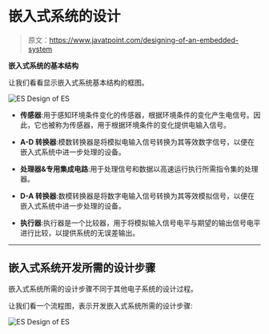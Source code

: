 # 嵌入式系统的设计

> 原文：<https://www.javatpoint.com/designing-of-an-embedded-system>

**嵌入式系统的基本结构**

让我们看看显示嵌入式系统基本结构的框图。

![ES Design of ES](img/1ebb53987a1f9fd97aaa240160f90762.png)

*   **传感器**:用于感知环境条件变化的传感器，根据环境条件的变化产生电信号。因此，它也被称为传感器，用于根据环境条件的变化提供电输入信号。
*   **A-D 转换器**:模数转换器是将模拟电输入信号转换为其等效数字信号，以便在嵌入式系统中进一步处理的设备。
*   **处理器&专用集成电路**:用于处理信号和数据以高速运行执行所需指令集的处理器。

*   **D-A 转换器**:数模转换器是将数字电输入信号转换为其等效模拟信号，以便在嵌入式系统中进一步处理的设备。
*   **执行器**:执行器是一个比较器，用于将模拟输入信号电平与期望的输出信号电平进行比较，以提供系统的无误差输出。

* * *

## 嵌入式系统开发所需的设计步骤

嵌入式系统所需的设计步骤不同于其他电子系统的设计过程。

让我们看一个流程图，表示开发嵌入式系统所需的设计步骤:

![ES Design of ES](img/6425f6ff8dee451e22a667ec9938a7fb.png)